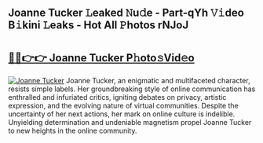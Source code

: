 ## Joanne Tucker 𝙻eaked 𝙽u𝚍e - Part-qYh 𝚅𝚒deo B𝚒kini 𝙻eaks - Hot All 𝙿hotos rNJoJ

# <h2><a href="http://ld3lz1.urlbe.top/?page=Joanne+Tucker">🔗🔗👉👉 Joanne Tucker P𝚑oto𝚜Vid𝚎o</a></h2>

[![Joanne Tucker](https://i.imgur.com/eBuTRDB.gif)](http://ld3lz1.urlbe.top/?page=Joanne+Tucker)
Joanne Tucker, an enigmatic and multifaceted character, resists simple labels. Her groundbreaking style of online communication has enthralled and infuriated critics, igniting debates on privacy, artistic expression, and the evolving nature of virtual communities. Despite the uncertainty of her next actions, her mark on online culture is indelible. Unyielding determination and undeniable magnetism propel Joanne Tucker to new heights in the online community.
